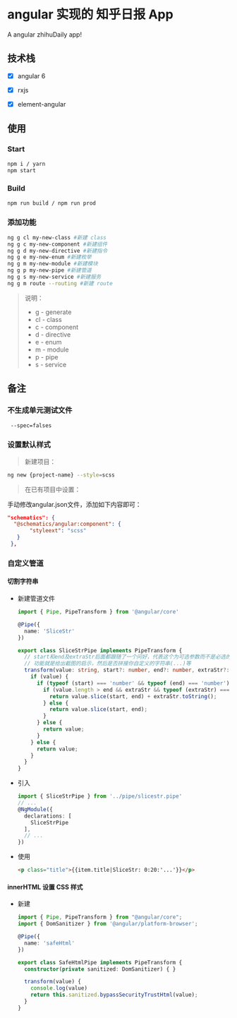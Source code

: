 # angular 实现的 知乎日报 App

A angular zhihuDaily app!

## 技术栈
- [x] angular 6
- [x] rxjs
- [x] element-angular


## 使用

### Start

```sh
npm i / yarn
npm start
```

### Build

```sh
npm run build / npm run prod
```

### 添加功能

```sh
ng g cl my-new-class #新建 class
ng g c my-new-component #新建组件
ng g d my-new-directive #新建指令
ng g e my-new-enum #新建枚举
ng g m my-new-module #新建模块
ng g p my-new-pipe #新建管道
ng g s my-new-service #新建服务
ng g m route --routing #新建 route
```

> 说明：
> - g - generate
> - cl - class
> - c - component
> - d - directive
> - e - enum
> - m - module
> - p - pipe
> - s - service

## 备注

### 不生成单元测试文件

```sh
 --spec=falses
```

### 设置默认样式

> 新建项目：

```sh
ng new {project-name} --style=scss  
```

> 在已有项目中设置：

手动修改angular.json文件，添加如下内容即可：

```json
"schematics": {  
  "@schematics/angular:component": {  
       "styleext": "scss"  
   }  
 },
```

### 自定义管道

#### 切割字符串

- 新建管道文件

  ```ts
  import { Pipe, PipeTransform } from '@angular/core'

  @Pipe({
    name: 'SliceStr'
  })

  export class SliceStrPipe implements PipeTransform {
    // start和end及extraStr后面都跟随了一个问好，代表这个为可选参数而不是必选的
    // 功能就是给出截图的启示，然后是否拼接你自定义的字符串(...)等
    transform(value: string, start?: number, end?: number, extraStr?: string): string {
      if (value) {
        if (typeof (start) === 'number' && typeof (end) === 'number') {
          if (value.length > end && extraStr && typeof (extraStr) === 'string') {
            return value.slice(start, end) + extraStr.toString();
          } else {
            return value.slice(start, end);
          }
        } else {
          return value;
        }
      } else {
        return value;
      }
    }
  }
  ```

- 引入

  ```ts
  import { SliceStrPipe } from '../pipe/slicestr.pipe'
  // ...
  @NgModule({
    declarations: [
      SliceStrPipe
    ],
    // ...
  })
  ```

- 使用

  ```html
  <p class="title">{{item.title|SliceStr: 0:20:'...'}}</p>
  ```

#### innerHTML 设置 CSS 样式

- 新建

  ```ts
  import { Pipe, PipeTransform } from "@angular/core";
  import { DomSanitizer } from '@angular/platform-browser';

  @Pipe({
    name: 'safeHtml'
  })

  export class SafeHtmlPipe implements PipeTransform {
    constructor(private sanitized: DomSanitizer) { }

    transform(value) {
      console.log(value)
      return this.sanitized.bypassSecurityTrustHtml(value);
    }
  }
  ```

